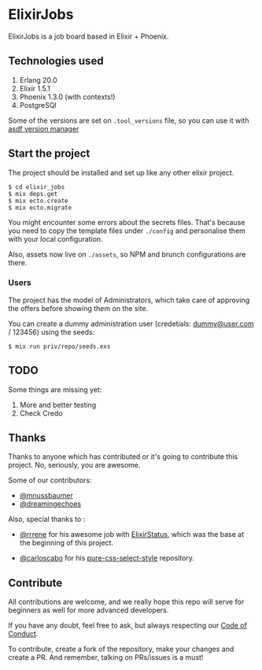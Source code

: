 # ElixirJobs

ElixirJobs is a job board based in Elixir + Phoenix.

## Technologies used

1. Erlang 20.0
2. Elixir 1.5.1
3. Phoenix 1.3.0 (with contexts!)
4. PostgreSQl

Some of the versions are set on `.tool_versions` file, so you can use it with [asdf version manager](https://github.com/asdf-vm/asdf)

## Start the project

The project should be installed and set up like any other elixir project.

```
$ cd elixir_jobs
$ mix deps.get
$ mix ecto.create
$ mix ecto.migrate
```

You might encounter some errors about the secrets files. That's because you need to copy the template files under `./config` and personalise them with your local configuration.

Also, assets now live on `./assets`, so NPM and brunch configurations are there.

### Users

The project has the model of Administrators, which take care of approving the offers before showing them on the site.

You can create a dummy administration user (credetials: dummy@user.com / 123456)  using the seeds:

```
$ mix run priv/repo/seeds.exs
```

## TODO

Some things are missing yet:

1. More and better testing
2. Check Credo

## Thanks

Thanks to anyone which has contributed or it's going to contribute this project. No, seriously, you are awesome.

Some of our contributors:

- [@mnussbaumer](https://github.com/mnussbaumer)
- [@dreamingechoes](https://github.com/dreamingechoes)

Also, special thanks to :

- [@rrrene](https://github.com/rrrene) for his awesome job with [ElixirStatus](https://github.com/rrrene/elixirstatus-web), which was the base at the beginning of this project.

- [@carloscabo](https://github.com/carloscabo) for his [pure-css-select-style](https://github.com/carloscabo/pure-css-select-style) repository.



## Contribute

All contributions are welcome, and we really hope this repo will serve for beginners as well for more advanced developers.

If you have any doubt, feel free to ask, but always respecting our [Code of Conduct](https://github.com/odarriba/elixir_jobs/blob/master/CODE_OF_CONDUCT.md).

To contribute, create a fork of the repository, make your changes and create a PR. And remember, talking on PRs/issues is a must!
